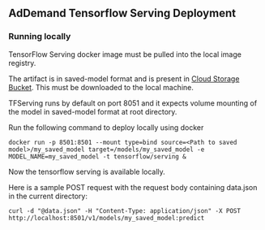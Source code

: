## AdDemand Tensorflow Serving Deployment 
### Running locally
TensorFlow Serving docker image must be pulled into the local image registry.

The artifact is in saved-model format and is present in [Cloud Storage Bucket](https://console.cloud.google.com/storage/browser/dataproc-e3bd1f7b-2e29-4da6-a5c4-077c164fd32a-us-central1/avito%2Fsaved-model%2Fmy_saved%2F?project=skilful-orb-255314).
This must be downloaded to the local machine.

TFServing runs by default on port 8051 and it expects volume mounting of the model in saved-model format at root directory.

Run the following command to deploy locally using docker
```buildoutcfg
docker run -p 8501:8501 --mount type=bind source=<Path to saved model>/my_saved_model target=/models/my_saved_model -e MODEL_NAME=my_saved_model -t tensorflow/serving &
```
Now the tensorflow serving is available locally.

Here is a sample POST request with the request body containing data.json in the current directory:
```buildoutcfg
curl -d "@data.json" -H "Content-Type: application/json" -X POST http://localhost:8501/v1/models/my_saved_model:predict
```

